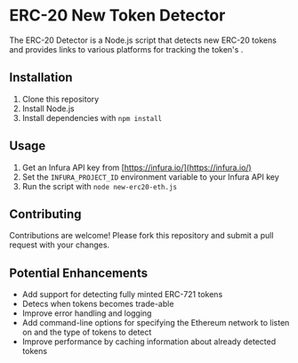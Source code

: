 # ERC-20 New Token Detector

The ERC-20 Detector is a Node.js script that detects new ERC-20 tokens and provides links to various platforms for tracking the token's .

## Installation

1. Clone this repository
2. Install Node.js
3. Install dependencies with `npm install`

## Usage

1. Get an Infura API key from [https://infura.io/](https://infura.io/)
2. Set the `INFURA_PROJECT_ID` environment variable to your Infura API key
3. Run the script with `node new-erc20-eth.js`

## Contributing

Contributions are welcome! Please fork this repository and submit a pull request with your changes.

## Potential Enhancements

- Add support for detecting fully minted ERC-721 tokens
- Detecs when tokens becomes trade-able
- Improve error handling and logging
- Add command-line options for specifying the Ethereum network to listen on and the type of tokens to detect
- Improve performance by caching information about already detected tokens
